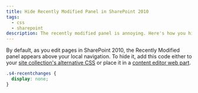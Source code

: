 ```yaml
---
title: Hide Recently Modified Panel in SharePoint 2010
tags:
  - css
  - sharepoint
description: The recently modified panel is annoying. Here's how you hide it.
---
```


By default, as you edit pages in SharePoint 2010, the Recently Modified panel appears above your local navigation. To hide it, add this code either to your [site collection's alternative CSS](/blog/add-custom-css-to-sharepoint-2010-without-master-page/) or place it in a [content editor web part](/blog/edit-files-efficiently-in-sharepoint/).

```css
.s4-recentchanges {
  display: none;
}
```
